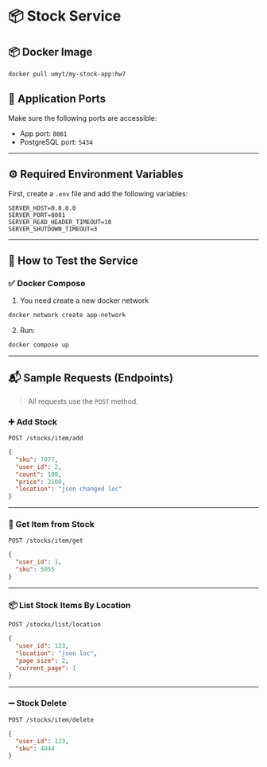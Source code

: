 # 📦 Stock Service

## 📦 Docker Image

```bash
docker pull umyt/my-stock-app:hw7
```

## 🚀 Application Ports

Make sure the following ports are accessible:

- App port: `8081`
- PostgreSQL port: `5434`

---

## ⚙️ Required Environment Variables

First, create a `.env` file and add the following variables:

```env
SERVER_HOST=0.0.0.0
SERVER_PORT=8081
SERVER_READ_HEADER_TIMEOUT=10
SERVER_SHUTDOWN_TIMEOUT=3
```

---

## 🧪 How to Test the Service

### ✅ Docker Compose

1. You need create a new docker network

```bash
docker network create app-network
```

2. Run:

```bash
docker compose up
```

---

## 📬 Sample Requests (Endpoints)

> All requests use the `POST` method.

### ➕ Add Stock

`POST /stocks/item/add`

```json
{
  "sku": 7077,
  "user_id": 2,
  "count": 100,
  "price": 2100,
  "location": "json changed loc"
}
```

---

### 📃 Get Item from Stock

`POST /stocks/item/get`

```json
{
  "user_id": 1,
  "sku": 5055
}
```

---

### 📦 List Stock Items By Location

`POST /stocks/list/location`

```json
{
  "user_id": 123,
  "location": "json loc",
  "page_size": 2,
  "current_page": 1
}
```

---

### ➖ Stock Delete

`POST /stocks/item/delete`

```json
{
  "user_id": 123,
  "sku": 4044
}
```
